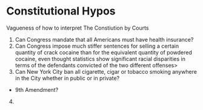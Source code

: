# Constitutional Hypos
Vagueness of how to interpret The Constiution by Courts


1. Can Congress mandate that all Americans must have health insurance?
2. Can Congress impose much stiffer sentences for selling a certain quantity of crack cocaine than for the equivalent quantity of powdered cocaine, even thought statistics show significant racial disparities in terms of the defendants convicted of the two different offenses>
3. Can New York City ban all cigarette, cigar or tobacco smoking anywhere in the City whether in public or in private?
  - 9th Amendment?
4.
